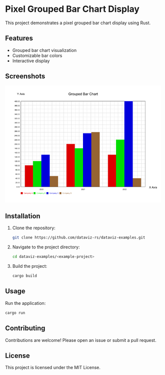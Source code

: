 # Pixel Grouped Bar Chart Display

This project demonstrates a pixel grouped bar chart display using Rust.

## Features

- Grouped bar chart visualization
- Customizable bar colors
- Interactive display

## Screenshots

<img src="./screenshots/grouped_vertical_bar_chart.png" alt="" width="600px">

## Installation

1. Clone the repository:
    ```sh
    git clone https://github.com/dataviz-rs/dataviz-examples.git
    ```
2. Navigate to the project directory:
    ```sh
    cd dataviz-examples/<example-project>
    ```
3. Build the project:
    ```sh
    cargo build
    ```

## Usage

Run the application:
```sh
cargo run
```

## Contributing

Contributions are welcome! Please open an issue or submit a pull request.

## License

This project is licensed under the MIT License.
